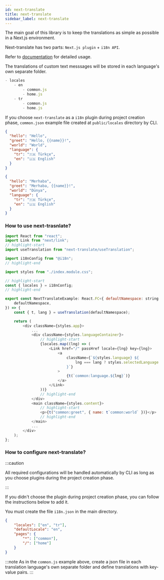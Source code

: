 ```yaml
---
id: next-translate 
title: next-translate 
sidebar_label: next-translate 
---
```


The main goal of this library is to keep the translations as simple as possible in a Next.js environment.

Next-translate has two parts: `Next.js plugin` + `i18n API`.

Refer to [documentation](https://github.com/vinissimus/next-translate) for detailed usage.


The translations of custom text messsages will be stored in each language's own separate folder.

```js
- locales
    - en
        - common.js
        - home.js
    - tr
        - common.js
        - home.js
```

If you choose `next-translate` as a `i18n` plugin during project creation phase, `common.json` example file created at `public/locales` directory by CLI.


```json title="locales/eng/common.json"
{
  "hello": "Hello",
  "greet": "Hello, {{name}}!",
  "world": "World",
  "language": {
    "tr": "🇹🇷 Türkçe",
    "en": "🇺🇸 English"
  }
}
```

```json title="locales/tr/common.json"
{
  "hello": "Merhaba",
  "greet": "Merhaba, {{name}}!",
  "world": "Dünya",
  "language": {
    "tr": "🇹🇷 Türkçe",
    "en": "🇺🇸 English"
  }
}
```

### How to use next-trasnlate?

```js
import React from "react";
import Link from "next/link";
// highlight-start
import useTranslation from "next-translate/useTranslation";

import i18nConfig from "@i18n";
// highlight-end

import styles from "./index.module.css";

// highlight-start
const { locales } = i18nConfig;
// highlight-end

export const NextTranslateExample: React.FC<{ defaultNamespace: string }> = ({
    defaultNamespace,
}) => {
    const { t, lang } = useTranslation(defaultNamespace);

    return (
        <div className={styles.app}>
            ...
            <div className={styles.languageContainer}>
                // highlight-start
                {locales.map((lng) => (
                    <Link href="/" passHref locale={lng} key={lng}>
                        <a
                            className={`${styles.language} ${
                                lng === lang ? styles.selectedLanguage : ""
                            }`}
                        >
                            {t(`common:language.${lng}`)}
                        </a>
                    </Link>
                ))}
                // highlight-end
            </div>
            <main className={styles.content}>
                // highlight-start
                <p>{t("common:greet", { name: t`common:world` })}</p>
                // highlight-end
            </main>
            ...
        </div>
    );
};
```

### How to configure next-translate?

:::caution

All required configurations will be handled automatically by CLI as long as you choose plugins during the project creation phase.

:::

If you didn't choose the plugin during project creation phase, you can follow the instructions below to add it.

You must create the file `i18n.json` in the main directory.

```json title="i18n.json"
{
    "locales": ["en", "tr"],
    "defaultLocale": "en",
    "pages": {
        "*": ["common"],
        "/": ["home"]
    }
}
```

:::note
As in the `common.js` example above, create a json file in each translation language's own separate folder and define translations with key-value pairs.
:::


